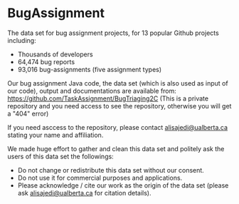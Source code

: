 # BugAssignment
The data set for bug assignment projects, for 13 popular Github projects including:
- Thousands of developers
- 64,474 bug reports
- 93,016 bug-assignments (five assignment types)

Our bug assignment Java code, the data set (which is also used as input of our code), output and documentations are available from: 
https://github.com/TaskAssignment/BugTriaging2C
(This is a private repository and you need access to see the repository, otherwise you will get a "404" error)

If you need asccess to the repository, please contact alisajedi@ualberta.ca stating your name and affiliation.

We made huge effort to gather and clean this data set and politely ask the users of this data set the followings:
- Do not change or redistribute this data set without our consent.
- Do not use it for commercial purposes and applications.
- Please acknowledge / cite our work as the origin of the data set (please ask alisajedi@ualberta.ca for citation details).
